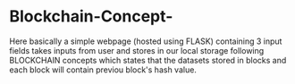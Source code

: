 # Blockchain-Concept-

Here basically a simple webpage (hosted using FLASK) containing 3 input fields takes inputs from user and stores in our local storage following BLOCKCHAIN concepts which states that the datasets stored in blocks and each block will contain previou block's hash value.
